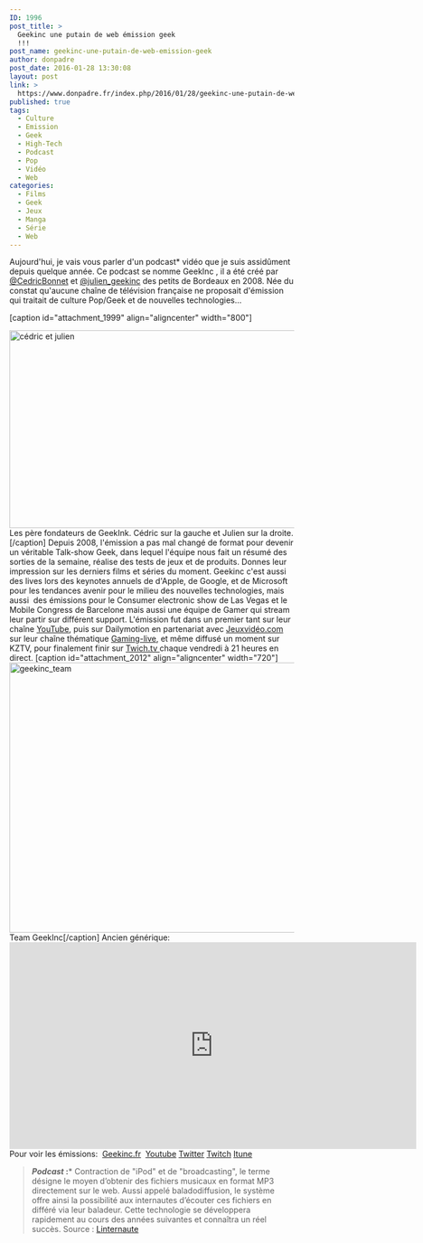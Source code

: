 ```yaml
---
ID: 1996
post_title: >
  Geekinc une putain de web émission geek
  !!!
post_name: geekinc-une-putain-de-web-emission-geek
author: donpadre
post_date: 2016-01-28 13:30:08
layout: post
link: >
  https://www.donpadre.fr/index.php/2016/01/28/geekinc-une-putain-de-web-emission-geek/
published: true
tags:
  - Culture
  - Emission
  - Geek
  - High-Tech
  - Podcast
  - Pop
  - Vidéo
  - Web
categories:
  - Films
  - Geek
  - Jeux
  - Manga
  - Série
  - Web
---
```

Aujourd'hui, je vais vous parler d'un podcast* vidéo que je suis assidûment depuis quelque année. Ce podcast se nomme GeekInc , il a été créé par <a href="https://twitter.com/CedricBonnet" target="_blank">@CedricBonnet</a> et <a href="https://twitter.com/julien_geekinc" target="_blank">@julien_geekinc</a> des petits de Bordeaux en 2008. Née du constat qu'aucune chaîne de télévision française ne proposait d'émission qui traitait de culture Pop/Geek et de nouvelles technologies... <p style="text-align: justify;">
  <!--more-->
</p> [caption id="attachment_1999" align="aligncenter" width="800"]

<img class="wp-image-1999 size-full" src="http://www.donpadre.fr/wp-content/uploads/2016/01/cédric-et-julien.jpg" alt="cédric et julien" width="800" height="350" /> Les père fondateurs de GeekInk. Cédric sur la gauche et Julien sur la droite.[/caption] Depuis 2008, l'émission a pas mal changé de format pour devenir un véritable Talk-show Geek, dans lequel l'équipe nous fait un résumé des sorties de la semaine, réalise des tests de jeux et de produits. Donnes leur impression sur les derniers films et séries du moment. Geekinc c'est aussi des lives lors des keynotes annuels de d'Apple, de Google, et de Microsoft pour les tendances avenir pour le milieu des nouvelles technologies, mais aussi  des émissions pour le Consumer electronic show de Las Vegas et le Mobile Congress de Barcelone mais aussi une équipe de Gamer qui stream leur partir sur différent support. L'émission fut dans un premier tant sur leur chaîne <a href="https://www.youtube.com/user/geekincfr" target="_blank">YouTube</a>, puis sur Dailymotion en partenariat avec <a href="http://www.jeuxvideo.com/news/2014/00076207-gaming-live-vous-presente-sa-nouvelle-grille-de-programmes.htm" target="_blank">Jeuxvidéo.com</a> sur leur chaîne thématique <a href="http://www.jeuxvideo.com/news/2014/00076207-gaming-live-vous-presente-sa-nouvelle-grille-de-programmes.htm" target="_blank">Gaming-live</a>, et même diffusé un moment sur KZTV, pour finalement finir sur <a href="http://www.twitch.tv/gl_geekinc" target="_blank">Twich.tv </a>chaque vendredi à 21 heures en direct. [caption id="attachment_2012" align="aligncenter" width="720"]<img class="wp-image-2012 size-large" src="http://www.donpadre.fr/wp-content/uploads/2016/01/geekinc_team-1024x680.jpg" alt="geekinc_team" width="720" height="478" /> Team GeekInc[/caption] Ancien générique: <iframe src="https://www.youtube.com/embed/hHX_LSiLfKY" width="720" height="366" frameborder="0" allowfullscreen="allowfullscreen"></iframe> Pour voir les émissions:  <a href="https://www.geekinc.fr" target="_blank">Geekinc.fr</a>  <a href="https://www.youtube.com/user/geekincfr" target="_blank">Youtube</a> <a href="https://twitter.com/geekincfr" target="_blank">Twitter</a> <a href="http://www.twitch.tv/gl_geekinc" target="_blank">Twitch</a> <a href="https://itunes.apple.com/fr/podcast/geek-inc/id285171990?mt=2" target="_blank">Itune</a>   
> ***Podcast* :*** Contraction de "iPod" et de "broadcasting", le terme désigne le moyen d’obtenir des fichiers musicaux en format MP3 directement sur le web. Aussi appelé baladodiffusion, le système offre ainsi la possibilité aux internautes d’écouter ces fichiers en différé via leur baladeur. Cette technologie se développera rapidement au cours des années suivantes et connaîtra un réel succès. Source : <a href="http://www.linternaute.com/histoire/categorie/evenement/60/1/a/53419/arte_radio_com_lance_le_podcasting_gratuit.shtml" target="_blank">Linternaute</a>